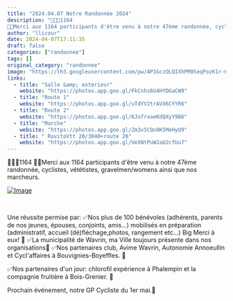 ```yaml
---
title: "2024.04.07 Notre Randonnée 2024"
description: "🤩🤩🤩1164 
👏👏Merci aux 1164 participants d'être venu à notre 47ème randonnée, cyclistes, vététistes, gravelmen/womens ainsi que nos marcheurs."
author: "llicour"
date: 2024-04-07T17:11:35
draft: false
categories: ["randonnee"]
tags: []
original_category: "randonnee"
image: "https://lh3.googleusercontent.com/pw/AP1GczOLQIXhPM0SeqPozK1r-KkRwHxq5A0TTCkrpDee-aDT8JSXh1NDpyGAOEgADg7w-dIzwMOKYKUaXeYJKLr98I5Oj7I18fxYi5KLkCbGu_i8G4bL4E5ZGX_g9sedLa5r0aODgS2ofR8KMZM0XTrCpvsU6g=w599-h945-s-no-gm?authuser=0"
links:
  - title: "Salle &amp; exterieur"
    website: "https://photos.app.goo.gl/FkCnhs6U4HYDGaCW9"
  - title: "Route 1"
    website: "https://photos.app.goo.gl/uTdYV2trAVX6CYYR6"
  - title: "Route 2"
    website: "https://photos.app.goo.gl/KJsfrxaeKdQXyY9B6"
  - title: "Marche"
    website: "https://photos.app.goo.gl/Zm3v5CQn8K5MeHyQ9"
  - title: " RavitoVtt 20/3040+route 20"
    website: "https://photos.app.goo.gl/UeXNtPuW2aU2cfUu7"
---
```


🤩🤩🤩1164 
👏👏Merci aux 1164 participants d'être venu à notre 47ème randonnée, cyclistes, vététistes, gravelmen/womens ainsi que nos marcheurs.

<!--more-->

[![Image](https://lh3.googleusercontent.com/pw/AP1GczOLQIXhPM0SeqPozK1r-KkRwHxq5A0TTCkrpDee-aDT8JSXh1NDpyGAOEgADg7w-dIzwMOKYKUaXeYJKLr98I5Oj7I18fxYi5KLkCbGu_i8G4bL4E5ZGX_g9sedLa5r0aODgS2ofR8KMZM0XTrCpvsU6g=w599-h945-s-no-gm?authuser=0)](https://lh3.googleusercontent.com/pw/AP1GczOLQIXhPM0SeqPozK1r-KkRwHxq5A0TTCkrpDee-aDT8JSXh1NDpyGAOEgADg7w-dIzwMOKYKUaXeYJKLr98I5Oj7I18fxYi5KLkCbGu_i8G4bL4E5ZGX_g9sedLa5r0aODgS2ofR8KMZM0XTrCpvsU6g=w599-h945-s-no-gm?authuser=0)

&nbsp;

Une réussite permise par:
✅Nos plus de 100 bénévoles (adhérents, parents de nos jeunes, épouses, conjoints, amis...) mobilisés en préparation (administratif, accueil (dé)fléchage,photos, rangement etc...) Big Merci à eux! 👏
✅La municipalité de Wavrin, ma Ville toujours présente dans nos organisations👏
✅Nos partenaires club, Avime Wavrin, Autonomie Annoeullin et Cycl'affaires à Bouvignies-Boyeffles. 👏

✅Nos partenaires d'un jour: chlorofil expérience à Phalempin et la compagnie fruitière à Bois-Grenier. 👏

Prochain événement, notre GP Cycliste du 1er mai.🏁
